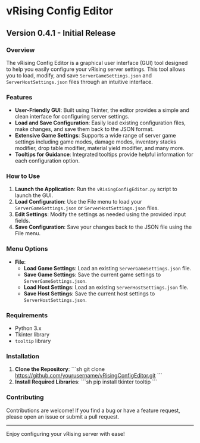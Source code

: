 # vRising Config Editor

## Version 0.4.1 - Initial Release

### Overview
The vRising Config Editor is a graphical user interface (GUI) tool designed to help you easily configure your vRising server settings. This tool allows you to load, modify, and save `ServerGameSettings.json` and `ServerHostSettings.json` files through an intuitive interface.

### Features
- **User-Friendly GUI**: Built using Tkinter, the editor provides a simple and clean interface for configuring server settings.
- **Load and Save Configuration**: Easily load existing configuration files, make changes, and save them back to the JSON format.
- **Extensive Game Settings**: Supports a wide range of server game settings including game modes, damage modes, inventory stacks modifier, drop table modifier, material yield modifier, and many more.
- **Tooltips for Guidance**: Integrated tooltips provide helpful information for each configuration option.

### How to Use
1. **Launch the Application**: Run the `vRisingConfigEditor.py` script to launch the GUI.
2. **Load Configuration**: Use the File menu to load your `ServerGameSettings.json` or `ServerHostSettings.json` files.
3. **Edit Settings**: Modify the settings as needed using the provided input fields.
4. **Save Configuration**: Save your changes back to the JSON file using the File menu.

### Menu Options
- **File**:
  - **Load Game Settings**: Load an existing `ServerGameSettings.json` file.
  - **Save Game Settings**: Save the current game settings to `ServerGameSettings.json`.
  - **Load Host Settings**: Load an existing `ServerHostSettings.json` file.
  - **Save Host Settings**: Save the current host settings to `ServerHostSettings.json`.

### Requirements
- Python 3.x
- Tkinter library
- `tooltip` library

### Installation
1. **Clone the Repository**:
   \`\`\`sh
   git clone https://github.com/yourusername/vRisingConfigEditor.git
   \`\`\`
2. **Install Required Libraries**:
   \`\`\`sh
   pip install tkinter tooltip
   \`\`\`

### Contributing
Contributions are welcome! If you find a bug or have a feature request, please open an issue or submit a pull request.


---

Enjoy configuring your vRising server with ease!
